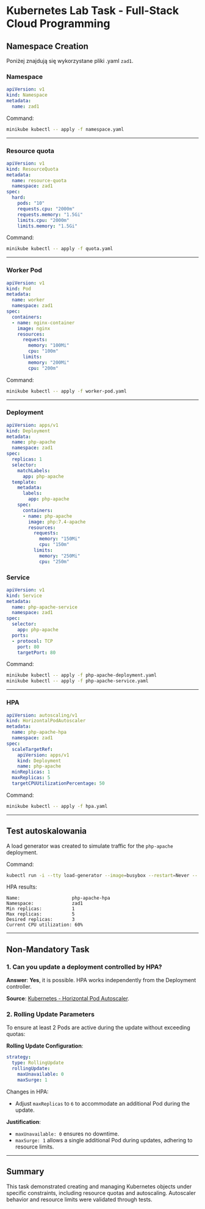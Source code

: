 
# Kubernetes Lab Task - Full-Stack Cloud Programming

## **Namespace Creation**
Poniżej znajdują się wykorzystane pliki .yaml `zad1`.

### **Namespace**
```yaml
apiVersion: v1
kind: Namespace
metadata:
  name: zad1
```

Command:
```bash
minikube kubectl -- apply -f namespace.yaml
```

---
### **Resource quota**
```yaml
apiVersion: v1
kind: ResourceQuota
metadata:
  name: resource-quota
  namespace: zad1
spec:
  hard:
    pods: "10"
    requests.cpu: "2000m"
    requests.memory: "1.5Gi"
    limits.cpu: "2000m"
    limits.memory: "1.5Gi"
```

Command:
```bash
minikube kubectl -- apply -f quota.yaml
```

---


### **Worker Pod**
```yaml
apiVersion: v1
kind: Pod
metadata:
  name: worker
  namespace: zad1
spec:
  containers:
  - name: nginx-container
    image: nginx
    resources:
      requests:
        memory: "100Mi"
        cpu: "100m"
      limits:
        memory: "200Mi"
        cpu: "200m"
```

Command:
```bash
minikube kubectl -- apply -f worker-pod.yaml
```

---


### **Deployment**
```yaml
apiVersion: apps/v1
kind: Deployment
metadata:
  name: php-apache
  namespace: zad1
spec:
  replicas: 1
  selector:
    matchLabels:
      app: php-apache
  template:
    metadata:
      labels:
        app: php-apache
    spec:
      containers:
      - name: php-apache
        image: php:7.4-apache
        resources:
          requests:
            memory: "150Mi"
            cpu: "150m"
          limits:
            memory: "250Mi"
            cpu: "250m"
```

### **Service**
```yaml
apiVersion: v1
kind: Service
metadata:
  name: php-apache-service
  namespace: zad1
spec:
  selector:
    app: php-apache
  ports:
  - protocol: TCP
    port: 80
    targetPort: 80
```

Command:
```bash
minikube kubectl -- apply -f php-apache-deployment.yaml
minikube kubectl -- apply -f php-apache-service.yaml
```

---


### **HPA**
```yaml
apiVersion: autoscaling/v1
kind: HorizontalPodAutoscaler
metadata:
  name: php-apache-hpa
  namespace: zad1
spec:
  scaleTargetRef:
    apiVersion: apps/v1
    kind: Deployment
    name: php-apache
  minReplicas: 1
  maxReplicas: 5
  targetCPUUtilizationPercentage: 50
```

Command:
```bash
minikube kubectl -- apply -f hpa.yaml
```

---

## **Test autoskalowania**
A load generator was created to simulate traffic for the `php-apache` deployment.

Command:
```bash
kubectl run -i --tty load-generator --image=busybox --restart=Never -- /bin/sh -c "while true; do wget -q -O- http://php-apache-service.zad1.svc.cluster.local; done"
```

HPA results:
```plaintext
Name:                   php-apache-hpa
Namespace:              zad1
Min replicas:           1
Max replicas:           5
Desired replicas:       3
Current CPU utilization: 60%
```

---

## **Non-Mandatory Task**
### **1. Can you update a deployment controlled by HPA?**
**Answer**: **Yes**, it is possible. HPA works independently from the Deployment controller. 

**Source**: [Kubernetes - Horizontal Pod Autoscaler](https://kubernetes.io/docs/tasks/run-application/horizontal-pod-autoscale/).

### **2. Rolling Update Parameters**
To ensure at least 2 Pods are active during the update without exceeding quotas:

**Rolling Update Configuration**:
```yaml
strategy:
  type: RollingUpdate
  rollingUpdate:
    maxUnavailable: 0
    maxSurge: 1
```

Changes in HPA:
- Adjust `maxReplicas` to `6` to accommodate an additional Pod during the update.

**Justification**:
- `maxUnavailable: 0` ensures no downtime.
- `maxSurge: 1` allows a single additional Pod during updates, adhering to resource limits.

---

## **Summary**
This task demonstrated creating and managing Kubernetes objects under specific constraints, including resource quotas and autoscaling. Autoscaler behavior and resource limits were validated through tests.
